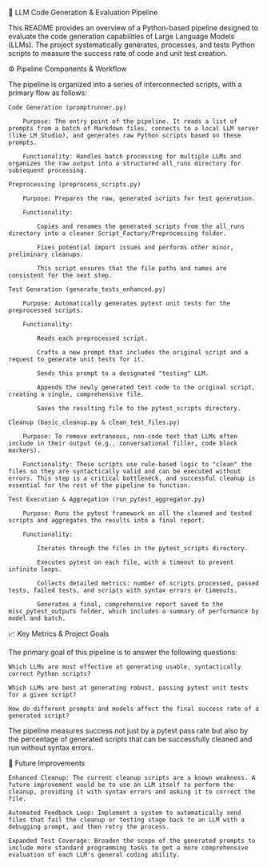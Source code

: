 🧠 LLM Code Generation & Evaluation Pipeline

This README provides an overview of a Python-based pipeline designed to evaluate the code generation capabilities of Large Language Models (LLMs). The project systematically generates, processes, and tests Python scripts to measure the success rate of code and unit test creation.

⚙️ Pipeline Components & Workflow

The pipeline is organized into a series of interconnected scripts, with a primary flow as follows:

    Code Generation (promptrunner.py)

        Purpose: The entry point of the pipeline. It reads a list of prompts from a batch of Markdown files, connects to a local LLM server (like LM Studio), and generates raw Python scripts based on these prompts.

        Functionality: Handles batch processing for multiple LLMs and organizes the raw output into a structured all_runs directory for subsequent processing.

    Preprocessing (preprocess_scripts.py)

        Purpose: Prepares the raw, generated scripts for test generation.

        Functionality:

            Copies and renames the generated scripts from the all_runs directory into a cleaner Script_Factory/Preprocessing folder.

            Fixes potential import issues and performs other minor, preliminary cleanups.

            This script ensures that the file paths and names are consistent for the next step.

    Test Generation (generate_tests_enhanced.py)

        Purpose: Automatically generates pytest unit tests for the preprocessed scripts.

        Functionality:

            Reads each preprocessed script.

            Crafts a new prompt that includes the original script and a request to generate unit tests for it.

            Sends this prompt to a designated "testing" LLM.

            Appends the newly generated test code to the original script, creating a single, comprehensive file.

            Saves the resulting file to the pytest_scripts directory.

    Cleanup (basic_cleanup.py & clean_test_files.py)

        Purpose: To remove extraneous, non-code text that LLMs often include in their output (e.g., conversational filler, code block markers).

        Functionality: These scripts use rule-based logic to "clean" the files so they are syntactically valid and can be executed without errors. This step is a critical bottleneck, and successful cleanup is essential for the rest of the pipeline to function.

    Test Execution & Aggregation (run_pytest_aggregator.py)

        Purpose: Runs the pytest framework on all the cleaned and tested scripts and aggregates the results into a final report.

        Functionality:

            Iterates through the files in the pytest_scripts directory.

            Executes pytest on each file, with a timeout to prevent infinite loops.

            Collects detailed metrics: number of scripts processed, passed tests, failed tests, and scripts with syntax errors or timeouts.

            Generates a final, comprehensive report saved to the misc_pytest_outputs folder, which includes a summary of performance by model and batch.

📈 Key Metrics & Project Goals

The primary goal of this pipeline is to answer the following questions:

    Which LLMs are most effective at generating usable, syntactically correct Python scripts?

    Which LLMs are best at generating robust, passing pytest unit tests for a given script?

    How do different prompts and models affect the final success rate of a generated script?

The pipeline measures success not just by a pytest pass rate but also by the percentage of generated scripts that can be successfully cleaned and run without syntax errors.

🚧 Future Improvements

    Enhanced Cleanup: The current cleanup scripts are a known weakness. A future improvement would be to use an LLM itself to perform the cleanup, providing it with syntax errors and asking it to correct the file.

    Automated Feedback Loop: Implement a system to automatically send files that fail the cleanup or testing stage back to an LLM with a debugging prompt, and then retry the process.

    Expanded Test Coverage: Broaden the scope of the generated prompts to include more standard programming tasks to get a more comprehensive evaluation of each LLM's general coding ability.
